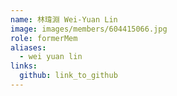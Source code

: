 ```yaml
---
name: 林瑋淵 Wei-Yuan Lin  
image: images/members/604415066.jpg 
role: formerMem
aliases:
  - wei yuan lin
links:
  github: link_to_github 
---
```

